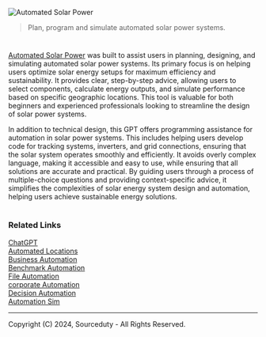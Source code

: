 ![Automated Solar Power](https://github.com/user-attachments/assets/15427154-6daa-44d7-a1f1-ed6a8e6c858d)

> Plan, program and simulate automated solar power systems.

#

[Automated Solar Power](https://chatgpt.com/g/g-5FdYQrXwA-automated-solar-power) was built to assist users in planning, designing, and simulating automated solar power systems. Its primary focus is on helping users optimize solar energy setups for maximum efficiency and sustainability. It provides clear, step-by-step advice, allowing users to select components, calculate energy outputs, and simulate performance based on specific geographic locations. This tool is valuable for both beginners and experienced professionals looking to streamline the design of solar power systems.

In addition to technical design, this GPT offers programming assistance for automation in solar power systems. This includes helping users develop code for tracking systems, inverters, and grid connections, ensuring that the solar system operates smoothly and efficiently. It avoids overly complex language, making it accessible and easy to use, while ensuring that all solutions are accurate and practical. By guiding users through a process of multiple-choice questions and providing context-specific advice, it simplifies the complexities of solar energy system design and automation, helping users achieve sustainable energy solutions.

#
### Related Links

[ChatGPT](https://github.com/sourceduty/ChatGPT/tree/main)
<br>
[Automated Locations](https://github.com/sourceduty/Automated_Locations)
<br>
[Business Automation](https://github.com/sourceduty/Business_Automation)
<br>
[Benchmark Automation](https://github.com/sourceduty/Benchmark_Automation)
<br>
[File Automation](https://github.com/sourceduty/File_Automation)
<br>
[corporate Automation](https://github.com/sourceduty/Corporate_Automation)
<br>
[Decision Automation](https://github.com/sourceduty/Decision_Automation)
<br>
[Automation Sim](https://github.com/sourceduty/Automation_Sim)

***
Copyright (C) 2024, Sourceduty - All Rights Reserved.
